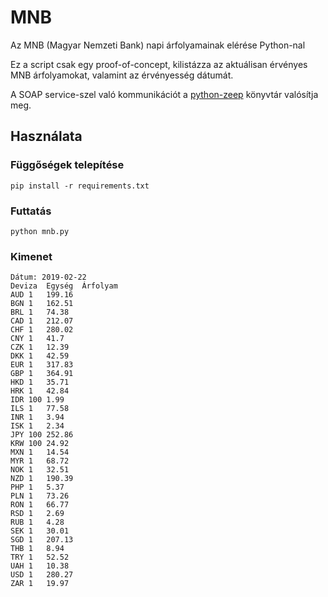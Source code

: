 # MNB
Az MNB (Magyar Nemzeti Bank) napi árfolyamainak elérése Python-nal

Ez a script csak egy proof-of-concept, kilistázza az aktuálisan érvényes MNB árfolyamokat, valamint az érvényesség dátumát.

A SOAP service-szel való kommunikációt a [python-zeep](https://github.com/mvantellingen/python-zeep) könyvtár valósítja meg.

## Használata
### Függőségek telepítése
```
pip install -r requirements.txt
```

### Futtatás
```
python mnb.py
```

### Kimenet
```
Dátum: 2019-02-22
Deviza	Egység	Árfolyam
AUD	1	199.16
BGN	1	162.51
BRL	1	74.38
CAD	1	212.07
CHF	1	280.02
CNY	1	41.7
CZK	1	12.39
DKK	1	42.59
EUR	1	317.83
GBP	1	364.91
HKD	1	35.71
HRK	1	42.84
IDR	100	1.99
ILS	1	77.58
INR	1	3.94
ISK	1	2.34
JPY	100	252.86
KRW	100	24.92
MXN	1	14.54
MYR	1	68.72
NOK	1	32.51
NZD	1	190.39
PHP	1	5.37
PLN	1	73.26
RON	1	66.77
RSD	1	2.69
RUB	1	4.28
SEK	1	30.01
SGD	1	207.13
THB	1	8.94
TRY	1	52.52
UAH	1	10.38
USD	1	280.27
ZAR	1	19.97
```
